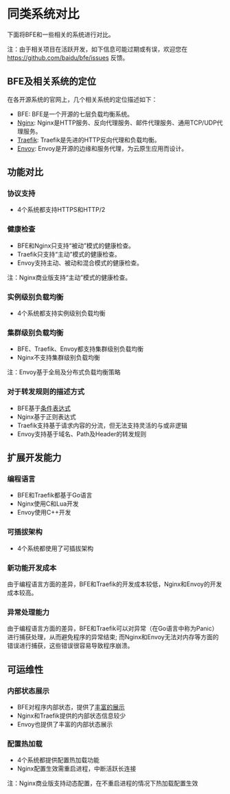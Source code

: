 # 同类系统对比

下面将BFE和一些相关的系统进行对比。

注：由于相关项目在活跃开发，如下信息可能过期或有误，欢迎您在 https://github.com/baidu/bfe/issues 反馈。

## BFE及相关系统的定位

在各开源系统的官网上，几个相关系统的定位描述如下：
+ BFE: BFE是一个开源的七层负载均衡系统。
+ [Nginx](http://nginx.org/en/): Nginx是HTTP服务、反向代理服务、邮件代理服务、通用TCP/UDP代理服务。
+ [Traefik](https://github.com/containous/traefik): Traefik是先进的HTTP反向代理和负载均衡。
+ [Envoy](https://www.envoyproxy.io/): Envoy是开源的边缘和服务代理，为云原生应用而设计。

## 功能对比

### 协议支持

+ 4个系统都支持HTTPS和HTTP/2

### 健康检查

+ BFE和Nginx只支持“被动”模式的健康检查。
+ Traefik只支持“主动”模式的健康检查。
+ Envoy支持主动、被动和混合模式的健康检查。

注：Nginx商业版支持“主动”模式的健康检查。

### 实例级别负载均衡

+ 4个系统都支持实例级别负载均衡

### 集群级别负载均衡

+ BFE、Traefik、Envoy都支持集群级别负载均衡
+ Nginx不支持集群级别负载均衡

注：Envoy基于全局及分布式负载均衡策略

### 对于转发规则的描述方式

+ BFE基于[条件表达式](../condition)
+ Nginx基于正则表达式
+ Traefik支持基于请求内容的分流，但无法支持灵活的与或非逻辑
+ Envoy支持基于域名、Path及Header的转发规则

## 扩展开发能力

### 编程语言

+ BFE和Traefik都基于Go语言
+ Nginx使用C和Lua开发
+ Envoy使用C++开发

### 可插拔架构

+ 4个系统都使用了可插拔架构

### 新功能开发成本

由于编程语言方面的差异，BFE和Traefik的开发成本较低，Nginx和Envoy的开发成本较高。

### 异常处理能力

由于编程语言方面的差异，BFE和Traefik可以对异常（在Go语言中称为Panic）进行捕获处理，从而避免程序的异常结束; 而Nginx和Envoy无法对内存等方面的错误进行捕获，这些错误很容易导致程序崩溃。

## 可运维性

### 内部状态展示

+ BFE对程序内部状态，提供了[丰富的展示](../monitor)
+ Nginx和Traefik提供的内部状态信息较少
+ Envoy也提供了丰富的内部状态展示

### 配置热加载

+ 4个系统都提供配置热加载功能
+ Nginx配置生效需重启进程，中断活跃长连接

注：Nginx商业版支持动态配置，在不重启进程的情况下热加载配置生效


